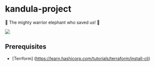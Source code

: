 # kandula-project

:elephant: The mighty warrior elephant who saved us! :elephant:

<img src="https://media.giphy.com/media/c5iMjFfrUFpza/giphy.gif" />


## Prerequisites
* [Terrform] (https://learn.hashicorp.com/tutorials/terraform/install-cli)

